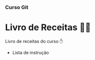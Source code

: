 ### Curso Git

# Livro de Receitas :man_cook:

Livro de receitas do curso :hand:



- Lista de instrução